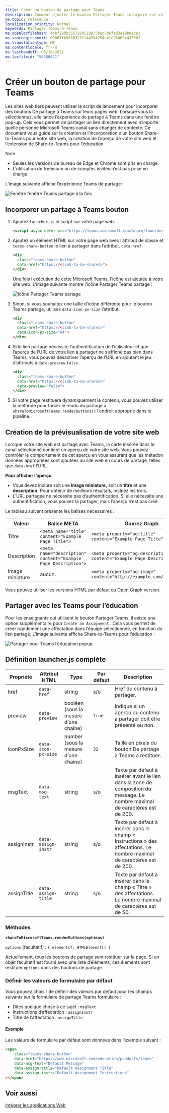```yaml
---
title: Créer un bouton de partage pour Teams
description: Comment ajouter le bouton Partager Teams incorporé sur votre site web
ms.topic: reference
localization_priority: Normal
keywords: Partager Teams-à-Teams
ms.openlocfilehash: 4bbf29bb355726b519975bec5d6fad3419b81ce3
ms.sourcegitcommit: 09067fb9886323f144384254c41e93469c433382
ms.translationtype: MT
ms.contentlocale: fr-FR
ms.lasthandoff: 08/16/2021
ms.locfileid: "58358621"
---
```

# <a name="create-share-to-teams-button"></a>Créer un bouton de partage pour Teams

Les sites web tiers peuvent utiliser le script de lancement pour incorporer des boutons De partage à Teams sur leurs pages web. Lorsque vous la sélectionnez, elle lance l’expérience de partage à Teams dans une fenêtre pop-up. Cela vous permet de partager un lien directement avec n’importe quelle personne Microsoft Teams canal sans changer de contexte. Ce document vous guide sur la création et l’incorporation d’un bouton Share-to-Teams pour votre site web, la création de l’aperçu de votre site web et l’extension de Share-to-Teams pour l’éducation.

> [!NOTE]
> * Seules les versions de bureau de Edge et Chrome sont pris en charge.
> * L’utilisation de freemium ou de comptes invités n’est pas prise en charge.  

L’image suivante affiche l’expérience Teams de partage :

![Fenêtre fenêtre Teams partage à la fois](~/assets/images/share-to-teams-popup.png)

## <a name="embed-a-share-to-teams-button"></a>Incorporer un partage à Teams bouton

1. Ajoutez `launcher.js` le script sur votre page web.

    ```html
    <script async defer src="https://teams.microsoft.com/share/launcher.js"></script>
    ```

1. Ajoutez un élément HTML sur votre page web avec l’attribut de classe et `teams-share-button` le lien à partager dans l’attribut. `data-href`

    ```html
    <div
      class="teams-share-button"
      data-href="https://<link-to-be-shared>">
    </div>
    ```

    Une fois l’exécution de cette Microsoft Teams, l’icône est ajoutée à votre site web. L’image suivante montre l’icône Partager Teams partage :

    ![Icône Partager Teams partage](~/assets/icons/share-to-teams-icon.png)

1. Sinon, si vous souhaitez une taille d’icône différente pour le bouton Teams partage, utilisez `data-icon-px-size` l’attribut.

    ```html
    <div
      class="teams-share-button"
      data-href="https://<link-to-be-shared>"
      data-icon-px-size="64">
    </div>
    ```
1. Si le lien partagé nécessite l’authentification de l’utilisateur et que l’aperçu de l’URL de votre lien à partager ne s’affiche pas bien dans Teams, vous pouvez désactiver l’aperçu de l’URL en ajoutant le jeu d’attributs à `data-preview` `false` .

    ```html
    <div
      class="teams-share-button"
      data-href="https://<link-to-be-shared>"
      data-preview="false">
    </div>
    ```

1. Si votre page restituera dynamiquement le contenu, vous pouvez utiliser la méthode pour forcer le rendu du partage à `shareToMicrosoftTeams.renderButtons()` l’endroit approprié dans le pipeline. 

## <a name="craft-your-website-preview"></a>Création de la prévisualisation de votre site web

Lorsque votre site web est partagé avec Teams, la carte insérée dans le canal sélectionné contient un aperçu de votre site web. Vous pouvez contrôler le comportement de cet aperçu en vous assurant que les métadon données appropriées sont ajoutées au site web en cours de partage, telles que `data-href` l’URL.  

**Pour afficher l’aperçu**

* Vous devez inclure soit une **image miniature,** soit un **titre** et une **description.** Pour obtenir de meilleurs résultats, incluez les trois.
* L’URL partagée ne nécessite pas d’authentification. Si elle nécessite une authentification, vous pouvez la partager, mais l’aperçu n’est pas créé.

Le tableau suivant présente les balises nécessaires :

|Valeur|Balise META| Ouvrez Graph|
|----|----|----|
|Titre|`<meta name="title" content="Example Page Title">`|`<meta property="og:title" content="Example Page Title">`|
|Description|`<meta name="description" content="Example Page Description">`|`<meta property="og:description" content="Example Page Description">`|
|Image miniature| aucun. |`<meta property="og:image" content="http://example.com/image.jpg">`|

Vous pouvez utiliser les versions HTML par défaut ou Open Graph version.

## <a name="share-to-teams-for-education"></a>Partager avec les Teams pour l’éducation

Pour les enseignants qui utilisent le bouton Partager Teams, il existe une option supplémentaire pour `Create an Assignment` . Cela vous permet de créer rapidement une affectation dans l’équipe sélectionnée, en fonction du lien partagé. L’image suivante affiche Share-to-Teams pour l’éducation : 

![Partager pour Teams l’éducation popup](~/assets/images/share-to-teams-popup-edu.png)

## <a name="full-launcherjs-definition"></a>Définition launcher.js complète

| Propriété | Attribut HTML | Type | Par défaut | Description |
| -------------- | ---------------------- | --------------------- | ------- | ---------------------------------------------------------------------- |
| href | `data-href` | string | s/o | Href du contenu à partager. |
| preview | `data-preview` | booléen (sous la mesure d’une chaîne) | `true` | Indique si un aperçu du contenu à partager doit être présenté ou non. |
| iconPxSize | `data-icon-px-size` | number (sous la mesure d’une chaîne) | `32` | Taille en pixels du bouton De partage à Teams à restituer. |
| msgText | `data-msg-text` | string | s/o | Texte par défaut à insérer avant le lien dans la zone de composition du message. Le nombre maximal de caractères est de 200. |
| assignInstr | `data-assign-instr` | string | s/o | Texte par défaut à insérer dans le champ « Instructions » des affectations. Le nombre maximal de caractères est de 200. |
| assignTitle | `data-assign-title` | string | s/o | Texte par défaut à insérer dans le champ « Titre » des affectations. Le nombre maximal de caractères est de 50. |

### <a name="methods"></a>Méthodes

**`shareToMicrosoftTeams.renderButtons(options)`**

`options` (facultatif) : `{ elements?: HTMLElement[] }`

Actuellement, tous les boutons de partage sont restituer sur la page. Si un objet facultatif est fourni avec une liste d’éléments, ces éléments sont restituer `options` dans des boutons de partage.

### <a name="set-default-form-values"></a>Définir les valeurs de formulaire par défaut

Vous pouvez choisir de définir des valeurs par défaut pour les champs suivants sur le formulaire de partage Teams formulaire :

* Dites quelque chose à ce sujet : `msgText`
* Instructions d’affectation : `assignInstr`
* Titre de l’affectation : `assignTitle`

#### <a name="example"></a>Exemple

 Les valeurs de formulaire par défaut sont données dans l’exemple suivant :

```html
<span
    class="teams-share-button"
    data-href="https://www.microsoft.com/education/products/teams"
    data-msg-text="Default Message"
    data-assign-title="Default Assignment Title"
    data-assign-instr="Default Assignment Instructions"
></span>
```

## <a name="see-also"></a>Voir aussi

[Intégrer les applications Web](~/samples/integrate-web-apps-overview.md)
